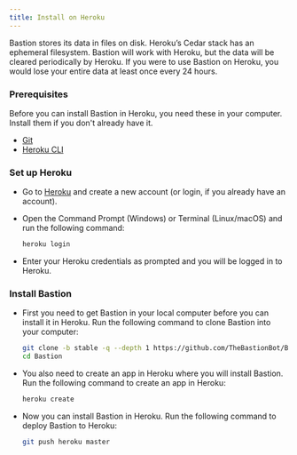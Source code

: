 ```yaml
---
title: Install on Heroku
---
```


<note type="warning">
  Bastion stores its data in files on disk. Heroku’s Cedar stack has an
  ephemeral filesystem. Bastion will work with Heroku, but the data will be
  cleared periodically by Heroku. If you were to use Bastion on Heroku, you
  would lose your entire data at least once every 24 hours.
</note>

### Prerequisites

Before you can install Bastion in Heroku, you need these in your computer.
Install them if you don't already have it.

* [Git](https://git-scm.com/downloads)
* [Heroku CLI](https://devcenter.heroku.com/articles/getting-started-with-nodejs#set-up)

### Set up Heroku

* Go to [Heroku](https://www.heroku.com/) and create a new account (or login,
  if you already have an account).
* Open the Command Prompt (Windows) or Terminal (Linux/macOS) and run the
  following command:

  ```bash
  heroku login
  ```

* Enter your Heroku credentials as prompted and you will be logged in to Heroku.

### Install Bastion

* First you need to get Bastion in your local computer before you can install it
  in Heroku. Run the following command to clone Bastion into your computer:

  ```bash
  git clone -b stable -q --depth 1 https://github.com/TheBastionBot/Bastion.git
  cd Bastion
  ```

* You also need to create an app in Heroku where you will install Bastion. Run
  the following command to create an app in Heroku:

  ```bash
  heroku create
  ```

* Now you can install Bastion in Heroku. Run the following command to deploy
  Bastion to Heroku:

  ```bash
  git push heroku master
  ```
